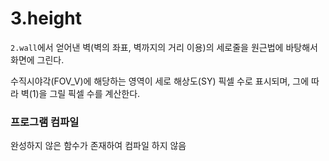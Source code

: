 # 3.height
`2.wall`에서 얻어낸 벽(벽의 좌표, 벽까지의 거리 이용)의 세로줄을 원근법에 바탕해서 화면에 그린다.

수직시야각(FOV_V)에 해당하는 영역이 세로 해상도(SY) 픽셀 수로 표시되며, 그에 따라 벽(1)을 그릴 픽셀 수를 계산한다.

### 프로그램 컴파일 
완성하지 않은 함수가 존재하여 컴파일 하지 않음